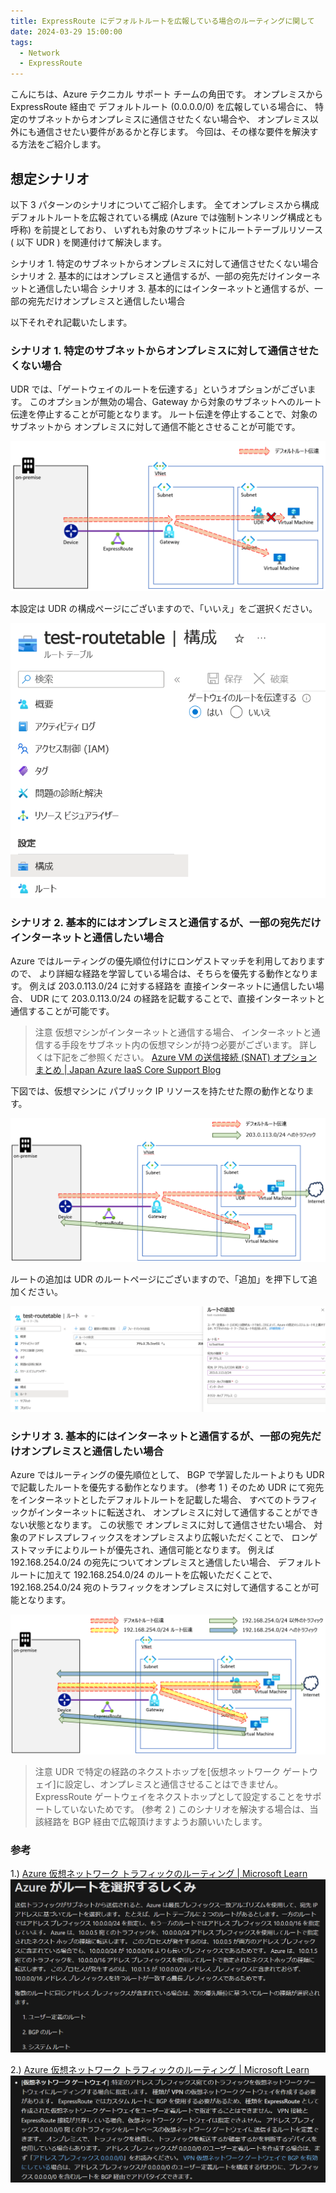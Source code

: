 ```yaml
---
title: ExpressRoute にデフォルトルートを広報している場合のルーティングに関して
date: 2024-03-29 15:00:00
tags:
  - Network
  - ExpressRoute
---
```


こんにちは、Azure テクニカル サポート チームの角田です。
オンプレミスから ExpressRoute 経由で デフォルトルート (0.0.0.0/0) を広報している場合に、
特定のサブネットからオンプレミスに通信させたくない場合や、
オンプレミス以外にも通信させたい要件があるかと存じます。
今回は、その様な要件を解決する方法をご紹介します。

<!-- more -->

## 想定シナリオ

以下 3 パターンのシナリオについてご紹介します。
全てオンプレミスから構成デフォルトルートを広報されている構成 (Azure では強制トンネリング構成とも呼称) を前提としており、
いずれも対象のサブネットにルートテーブルリソース ( 以下 UDR ) を関連付けて解決します。

シナリオ 1. 特定のサブネットからオンプレミスに対して通信させたくない場合
シナリオ 2. 基本的にはオンプレミスと通信するが、一部の宛先だけインターネットと通信したい場合
シナリオ 3. 基本的にはインターネットと通信するが、一部の宛先だけオンプレミスと通信したい場合

以下それぞれ記載いたします。

### シナリオ 1. 特定のサブネットからオンプレミスに対して通信させたくない場合

UDR では、「ゲートウェイのルートを伝達する」というオプションがございます。
このオプションが無効の場合、Gateway から対象のサブネットへのルート伝達を停止することが可能となります。
ルート伝達を停止することで、対象のサブネットから オンプレミスに対して通信不能とさせることが可能です。

![scenario1](./expressroute-forced-tunneling-routing/scenario1.png)

本設定は UDR の構成ページにございますので、「いいえ」をご選択ください。

![scenario1-config](./expressroute-forced-tunneling-routing/scenario1-config.png)

### シナリオ 2. 基本的にはオンプレミスと通信するが、一部の宛先だけインターネットと通信したい場合

Azure ではルーティングの優先順位付けにロンゲストマッチを利用しておりますので、
より詳細な経路を学習している場合は、そちらを優先する動作となります。
例えば 203.0.113.0/24 に対する経路を 直接インターネットに通信したい場合、
UDR にて 203.0.113.0/24 の経路を記載することで、直接インターネットと通信することが可能です。

> 注意
>仮想マシンがインターネットと通信する場合、
>インターネットと通信する手段をサブネット内の仮想マシンが持つ必要がございます。
>詳しくは下記をご参照ください。
> [Azure VM の送信接続 (SNAT) オプション まとめ | Japan Azure IaaS Core Support Blog](https://jpaztech.github.io/blog/network/snat-options-for-azure-vm/)

下図では、仮想マシンに パブリック IP リソースを持たせた際の動作となります。

![scenario2](./expressroute-forced-tunneling-routing/scenario2.png)

ルートの追加は UDR のルートページにございますので、「追加」を押下して追加ください。

![scenario2-config](./expressroute-forced-tunneling-routing/scenario2-config.png)

### シナリオ 3. 基本的にはインターネットと通信するが、一部の宛先だけオンプレミスと通信したい場合

Azure ではルーティングの優先順位として、
BGP で学習したルートよりも UDR で記載したルートを優先する動作となります。 (参考 1 )
そのため UDR にて宛先をインターネットとしたデフォルトルートを記載した場合、
すべてのトラフィックがインターネットに転送され、
オンプレミスに対して通信することができない状態となります。
この状態で オンプレミスに対して通信させたい場合、
対象のアドレスプレフィックスをオンプレミスより広報いただくことで、
ロンゲストマッチによりルートが優先され、通信可能となります。
例えば 192.168.254.0/24 の宛先についてオンプレミスと通信したい場合、
デフォルトルートに加えて 192.168.254.0/24 のルートを広報いただくことで、
192.168.254.0/24 宛のトラフィックをオンプレミスに対して通信することが可能となります。

![scenario3](./expressroute-forced-tunneling-routing/scenario3.png)

> 注意
>UDR で特定の経路のネクストホップを[仮想ネットワーク ゲートウェイ]に設定し、オンプレミスと通信させることはできません。
> ExpressRoute ゲートウェイをネクストホップとして設定することをサポートしていないためです。 (参考 2 )
>このシナリオを解決する場合は、当該経路を BGP 経由で広報頂けますようお願いいたします。

### 参考
1.) [Azure 仮想ネットワーク トラフィックのルーティング | Microsoft Learn](https://learn.microsoft.com/ja-jp/azure/virtual-network/virtual-networks-udr-overview#how-azure-selects-a-route)
![reference1](./expressroute-forced-tunneling-routing/reference1.png)

2.) [Azure 仮想ネットワーク トラフィックのルーティング | Microsoft Learn](https://learn.microsoft.com/ja-jp/azure/virtual-network/virtual-networks-udr-overview#custom-routes)
![reference2](./expressroute-forced-tunneling-routing/reference2.png)

